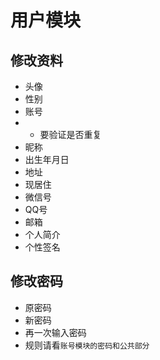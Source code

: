 # 用户模块

## 修改资料

- 头像
- 性别
- 账号
- - 要验证是否重复
- 昵称
- 出生年月日
- 地址
- 现居住
- 微信号
- QQ号
- 邮箱
- 个人简介
- 个性签名

## 修改密码

- 原密码
- 新密码
- 再一次输入密码
- 规则请看`账号模块的密码和公共部分`